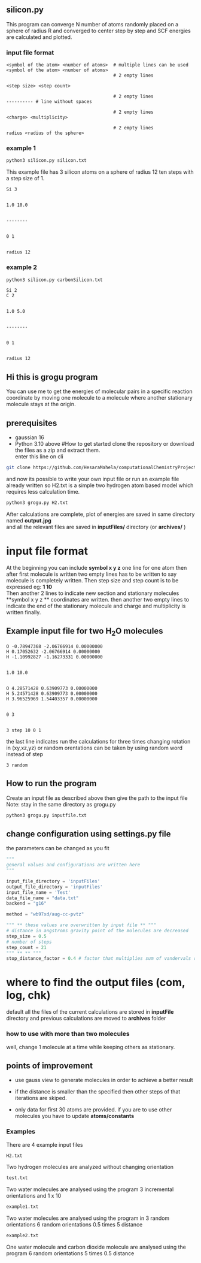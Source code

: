 ## silicon.py 
This program  can converge N number of atoms randomly placed on a sphere of radius R and converged to center step by step and SCF energies are calculated and plotted.

### input file format

```
<symbol of the atom> <number of atoms>  # multiple lines can be used 
<symbol of the atom> <number of atoms>
                                        # 2 empty lines 

<step size> <step count>

                                        # 2 empty lines
---------- # line without spaces 

                                        # 2 empty lines
<charge> <multiplicity>

                                        # 2 empty lines
radius <radius of the sphere>                                   
```

### example 1

```bash
python3 silicon.py silicon.txt
```
This example file has 3 silicon atoms on a sphere of radius 12 ten steps with a step size of 1.

```
Si 3 


1.0 10.0


--------


0 1


radius 12
```

### example 2
```bash
python3 silicon.py carbonSilicon.txt
```

```
Si 2
C 2


1.0 5.0


--------


0 1


radius 12
```



## Hi this is grogu program 
You can use me to get the energies of molecular pairs in a specific reaction coordinate by moving one molecule to a molecule where another stationary molecule stays at the origin. 
## prerequisites 

 * gaussian 16
 * Python 3.10 above
#How to get started
clone the repository or download the files as a zip and extract them.\
enter this line on cli
```bash
git clone https://github.com/HesaraMahela/computationalChemistryProject15315.git
```
and now its possible to write your own input file or run an example file already written
so H2.txt is a simple two hydrogen atom based model which requires less calculation time.
```bash
python3 grogu.py H2.txt
```
After calculations are complete, 
plot of energies are saved in same directory named **output.jpg**\
and all the relevant files are saved in **inputFiles/** directory (or **archives/** )
# input file format 
At the beginning you can include **symbol x y z** one line for one atom then after first molecule is written two empty lines has to be written to say molecule is completely written.
Then step size and step count is to be expressed eg: **1 10** \
Then another 2 lines to indicate new section and stationary molecules **symbol x y z ** coordinates are written. then another two empty lines to indicate the end of the stationary molecule and charge and multiplicity is written finally.

## Example input file for two H<sub>2</sub>O molecules
```
O -0.78947368 -2.06766914 0.00000000
H 0.17052632 -2.06766914 0.00000000
H -1.10992827 -1.16273331 0.00000000


1.0 10.0


O 4.28571428 0.63909773 0.00000000
H 5.24571428 0.63909773 0.00000000
H 3.96525969 1.54403357 0.00000000


0 3


3 step 10 0 1
```
the last line indicates run the calculations for three times changing rotation in (xy,xz,yz)
or random orentations can be taken by using random word instead of step
```
3 random
```
## How to run the program 
Create an input file as described above then give the path to the input file
Note: stay in the same directory as grogu.py

```bash
python3 grogu.py inputfile.txt
```


## change configuration using settings.py file
the parameters can be changed as you fit
```python
"""
general values and configurations are written here
"""

input_file_directory = 'inputFiles'
output_file_directory = 'inputFiles'
input_file_name = 'Test'
data_file_name = "data.txt"
backend = "g16"

method = "wb97xd/aug-cc-pvtz"

""" ** these values are overwritten by input file ** """
# distance in angstroms gravity point of the molecules are decreased  
step_size = 0.5 
# number of steps 
step_count = 21
""" ** ** """
stop_distance_factor = 0.4 # factor that multiplies sum of vandervals radius

```
# where to find the output files (com, log, chk)
default all the files of the current calculations are stored in **inputFile** directory and previous calculations are moved to **archives** folder


### how to use with more than two molecules 

well, change 1 molecule at a time while keeping others as stationary.

## points of improvement

* use gauss view to generate molecules in order to achieve a better result

* if the distance is smaller  than the specified then other steps of that iterations are skiped.

* only data for first 30 atoms are provided. if you are to use other molecules you have to update **atoms/constants**


### Examples 
There are 4 example input files 
```bash
H2.txt
```
Two hydrogen molecules are analyzed without changing orientation

```bash
test.txt
```
Two water molecules are analysed using the program 3 incremental orientations and 1 x 10

```bash
example1.txt
```
Two water molecules are analysed using the program in 3 random orientations 6 random orientations 0.5 times 5 distance 
```bash
example2.txt
```
One water molecule and carbon dioxide molecule are analysed using the program 6 random orientations 5 times 0.5 distance 
